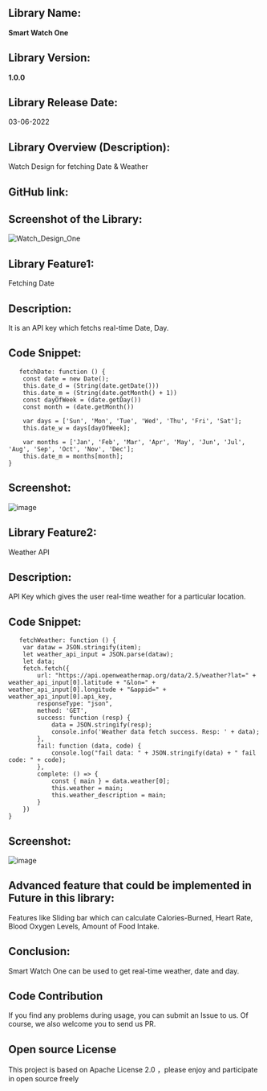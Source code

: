 ## Library Name: 
**Smart Watch One**
## Library Version:
**1.0.0**

## Library Release Date:
03-06-2022

## Library Overview (Description):
 Watch Design for fetching Date & Weather 

## GitHub link:

## Screenshot of the Library:

![Watch_Design_One](https://user-images.githubusercontent.com/72146802/170127385-8829af76-6be5-41bb-bc7c-73337749f0d5.png)


## Library Feature1:
 Fetching Date
## Description:
 It is an API key which fetchs real-time Date, Day. 
## Code Snippet:

       fetchDate: function () {
        const date = new Date();
        this.date_d = (String(date.getDate()))
        this.date_m = (String(date.getMonth() + 1))
        const dayOfWeek = (date.getDay())
        const month = (date.getMonth())

        var days = ['Sun', 'Mon', 'Tue', 'Wed', 'Thu', 'Fri', 'Sat'];
        this.date_w = days[dayOfWeek];

        var months = ['Jan', 'Feb', 'Mar', 'Apr', 'May', 'Jun', 'Jul', 'Aug', 'Sep', 'Oct', 'Nov', 'Dec'];
        this.date_m = months[month];
    }

## Screenshot:
![image](https://user-images.githubusercontent.com/72146802/171700215-ab0208ff-c617-47cb-9390-321497cbe7c8.png)


## Library Feature2:
Weather API
## Description:
API Key which gives the user real-time weather for a particular location.
## Code Snippet:
       fetchWeather: function () {
        var dataw = JSON.stringify(item);
        let weather_api_input = JSON.parse(dataw);
        let data;
        fetch.fetch({
            url: "https://api.openweathermap.org/data/2.5/weather?lat=" + weather_api_input[0].latitude + "&lon=" + weather_api_input[0].longitude + "&appid=" + weather_api_input[0].api_key,
            responseType: "json",
            method: 'GET',
            success: function (resp) {
                data = JSON.stringify(resp);
                console.info('Weather data fetch success. Resp: ' + data);
            },
            fail: function (data, code) {
                console.log("fail data: " + JSON.stringify(data) + " fail code: " + code);
            },
            complete: () => {
                const { main } = data.weather[0];
                this.weather = main;
                this.weather_description = main;
            }
        })
    }

## Screenshot:

![image](https://user-images.githubusercontent.com/72146802/171700797-544e7405-81e0-4056-913e-6fc95b55e211.png)


## Advanced feature that could be implemented in Future in this library:
Features like Sliding bar which can calculate Calories-Burned, Heart Rate, Blood Oxygen Levels, Amount of Food Intake.

## Conclusion:
Smart Watch One can be used to get real-time weather, date and day.

## Code Contribution
If you find any problems during usage, you can submit an Issue to us. Of course, we also welcome you to send us PR.

## Open source License
This project is based on Apache License 2.0 ，please enjoy and participate in open source freely
